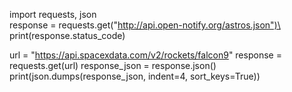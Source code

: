 import requests, json\
response = requests.get("http://api.open-notify.org/astros.json")\
print(response.status_code)


url = "https://api.spacexdata.com/v2/rockets/falcon9"
response = requests.get(url)
response_json = response.json()
print(json.dumps(response_json, indent=4, sort_keys=True))
